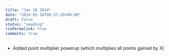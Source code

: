 ```yaml
---
title: "Jan 18 2024"
date: "2024-01-18T08:37:28+09:00"
draft: false
status: "seeding"
rssPermalink: true
comments: true
---
```


- Added point multiplier powerup (which multiplies all points gained by X)